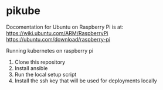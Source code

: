 # pikube

Docomentation for Ubuntu on Raspberry Pi is at:
https://wiki.ubuntu.com/ARM/RaspberryPi
https://ubuntu.com/download/raspberry-pi

Running kubernetes on raspberry pi

1. Clone this repository
1. Install ansible
1. Run the local setup script
1. Install the ssh key that will be used for deployments locally
